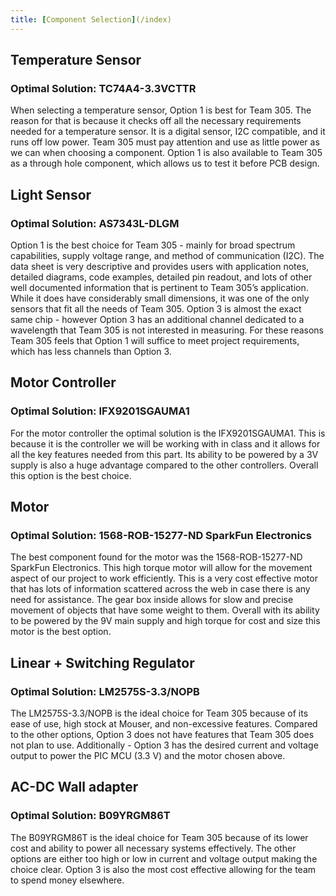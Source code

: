 ```yaml
---
title: [Component Selection](/index)
---
```


## Temperature Sensor

### Optimal Solution: TC74A4-3.3VCTTR
When selecting a temperature sensor, Option 1 is best for Team 305. The reason for that is because it checks off all the necessary requirements needed for a temperature sensor. It is a digital sensor, I2C compatible, and it runs off low power. Team 305 must pay attention and use as little power as we can when choosing a component. Option 1 is also available to Team 305 as a through hole component, which allows us to test it before PCB design.

## Light Sensor

### Optimal Solution: AS7343L-DLGM
Option 1 is the best choice for Team 305 - mainly for broad spectrum capabilities, supply voltage range, and method of communication (I2C). The data sheet is very descriptive and provides users with application notes, detailed diagrams, code examples, detailed pin readout, and lots of other well documented information that is pertinent to Team 305’s application. While it does have considerably small dimensions, it was one of the only sensors that fit all the needs of Team 305. Option 3 is almost the exact same chip - however Option 3 has an additional channel dedicated to a wavelength that Team 305 is not interested in measuring. For these reasons Team 305 feels that Option 1 will suffice to meet project requirements, which has less channels than Option 3. 

## Motor Controller 

### Optimal Solution: IFX9201SGAUMA1
For the motor controller the optimal solution is the IFX9201SGAUMA1. This is because it is the controller we will be working with in class and it allows for all the key features needed from this part. Its ability to be powered by a 3V supply is also a huge advantage compared to the other controllers. Overall this option is the best choice.

## Motor

### Optimal Solution: 1568-ROB-15277-ND SparkFun Electronics
The best component found for the motor was the 1568-ROB-15277-ND SparkFun Electronics. This high torque motor will allow for the movement aspect of our project to work efficiently. This is a very cost effective motor that has lots of information scattered across the web in case there is any need for assistance. The gear box inside allows for slow and precise movement of objects that have some weight to them. Overall with its ability to be powered by the 9V main supply and high torque for cost and size this motor is the best option. 

## Linear + Switching Regulator

### Optimal Solution: LM2575S-3.3/NOPB
The LM2575S-3.3/NOPB is the ideal choice for Team 305 because of its ease of use, high stock at Mouser, and non-excessive features. Compared to the other options, Option 3 does not have features that Team 305 does not plan to use. Additionally - Option 3 has the desired current and voltage output to power the PIC MCU (3.3 V) and the motor chosen above. 

## AC-DC Wall adapter

### Optimal Solution: B09YRGM86T
The B09YRGM86T is the ideal choice for Team 305 because of its lower cost and ability to power all necessary systems effectively. The other options are either too high or low in current and voltage output making the choice clear. Option 3 is also the most cost effective allowing for the team to spend money elsewhere.  
